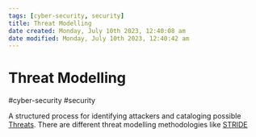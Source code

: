 ```yaml
---
tags: [cyber-security, security]
title: Threat Modelling
date created: Monday, July 10th 2023, 12:40:08 am
date modified: Monday, July 10th 2023, 12:40:42 am
---
```

# Threat Modelling
#cyber-security #security 

A structured process for identifying attackers and cataloging possible [Threats](Cyber%20Security/Threats.md). There are different threat modelling methodologies like [STRIDE](Cyber%20Security/STRIDE.md)